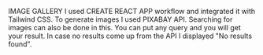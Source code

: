 IMAGE GALLERY
I used CREATE REACT APP workflow and integrated it with Tailwind CSS.
To generate images I used PIXABAY API.
Searching for images can also be done in this. You can put any query and you will get your result.
In case no results come up from the API I displayed "No results found".